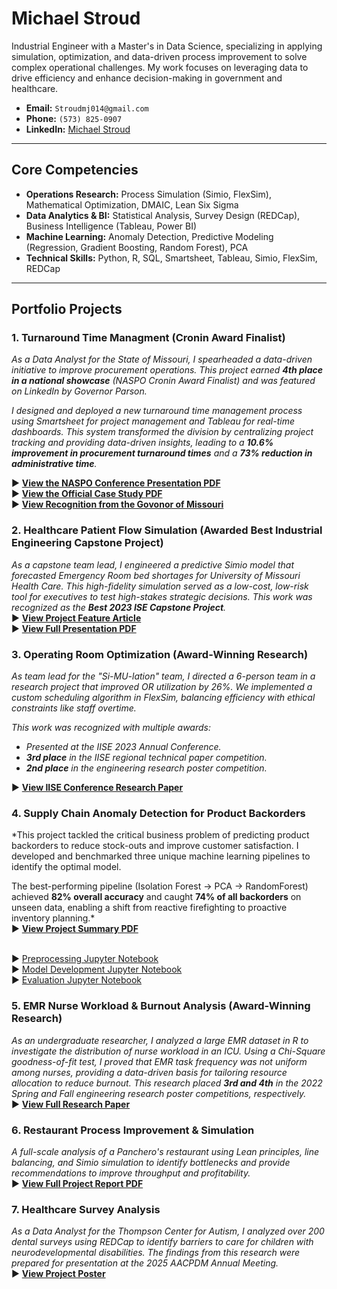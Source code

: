 # Michael Stroud

Industrial Engineer with a Master's in Data Science, specializing in applying simulation, optimization, and data-driven process improvement to solve complex operational challenges. My work focuses on leveraging data to drive efficiency and enhance decision-making in government and healthcare.

- **Email:** `Stroudmj014@gmail.com`
- **Phone:** `(573) 825-0907`
- **LinkedIn:** [Michael Stroud](https://www.linkedin.com/in/michaelstroud014/)

---

## Core Competencies

- **Operations Research:** Process Simulation (Simio, FlexSim), Mathematical Optimization, DMAIC, Lean Six Sigma
- **Data Analytics & BI:** Statistical Analysis, Survey Design (REDCap), Business Intelligence (Tableau, Power BI)
- **Machine Learning:** Anomaly Detection, Predictive Modeling (Regression, Gradient Boosting, Random Forest), PCA
- **Technical Skills:** Python, R, SQL, Smartsheet, Tableau, Simio, FlexSim, REDCap

---

## Portfolio Projects

### 1. Turnaround Time Managment (Cronin Award Finalist)
*As a Data Analyst for the State of Missouri, I spearheaded a data-driven initiative to improve procurement operations. This project earned **4th place in a national showcase** (NASPO Cronin Award Finalist) and was featured on LinkedIn by Governor Parson.*

*I designed and deployed a new turnaround time management process using Smartsheet for project management and Tableau for real-time dashboards. This system transformed the division by centralizing project tracking and providing data-driven insights, leading to a **10.6% improvement in procurement turnaround times** and a **73% reduction in administrative time**.*

▶ **[View the NASPO Conference Presentation PDF](projects/1_State_Of_Missouri_Cronin_Award/Cronin_Award_NASPO_Presentation.pdf)**
<br>▶ **[View the Official Case Study PDF](projects/1_State_Of_Missouri_Cronin_Award/Cronin_Award_Case_Study.pdf)**
<br>▶ **[View Recognition from the Govonor of Missouri](projects/1_State_Of_Missouri_Cronin_Award/Cronin_Award_Governors_Recognition.png)**

### 2. Healthcare Patient Flow Simulation (Awarded Best Industrial Engineering Capstone Project)
*As a capstone team lead, I engineered a predictive Simio model that forecasted Emergency Room bed shortages for University of Missouri Health Care. This high-fidelity simulation served as a low-cost, low-risk tool for executives to test high-stakes strategic decisions. This work was recognized as the **Best 2023 ISE Capstone Project**.*
<br>▶ **[View Project Feature Article](https://engineering.missouri.edu/2023/industrial-engineering-students-optimize-healthcare-systems-for-capstone-project/)**
<br>▶ **[View Full Presentation PDF](projects/2_Healthcare_Patient_Flow_Simulation/Presentation__MUHC%20Throughput%20Simulation.pdf)**


### 3. Operating Room Optimization (Award-Winning Research)
*As team lead for the "Si-MU-lation" team, I directed a 6-person team in a research project that improved OR utilization by 26%. We implemented a custom scheduling algorithm in FlexSim, balancing efficiency with ethical constraints like staff overtime.*

*This work was recognized with multiple awards:*
* *Presented at the IISE 2023 Annual Conference.*
* ***3rd place** in the IISE regional technical paper competition.*
* ***2nd place** in the engineering research poster competition.*

▶ **[View IISE Conference Research Paper](projects/3_Operating_Room_Optimization/Paper__IISE%20regional%20conference%20UG%20paper%20competition%5B2902%5D.pdf)**

### 4. Supply Chain Anomaly Detection for Product Backorders
*This project tackled the critical business problem of predicting product backorders to reduce stock-outs and improve customer satisfaction. I developed and benchmarked three unique machine learning pipelines to identify the optimal model. 

The best-performing pipeline (Isolation Forest → PCA → RandomForest) achieved **82% overall accuracy** and caught **74% of all backorders** on unseen data, enabling a shift from reactive firefighting to proactive inventory planning.*
<br>▶ **[View Project Summary PDF](projects/4_Machine_Learning%20(Anomaly%20Detection)/Summary__Anomaly%20Detection%20for%20Product%20Backorder%20Prediction.pdf)**

<br>▶ [Preprocessing Jupyter Notebook](projects/4_Machine_Learning%20(Anomaly%20Detection)/Anomaly%20Detection-Preprocessing.ipynb)
<br>▶ [Model Development Jupyter Notebook](projects/4_Machine_Learning%20(Anomaly%20Detection)/Anomaly%20Detection-Model%20Development.ipynb)
<br>▶ [Evaluation Jupyter Notebook](projects/4_Machine_Learning%20(Anomaly%20Detection)/Anomaly%20Detection-Evaluation.ipynb)


### 5. EMR Nurse Workload & Burnout Analysis (Award-Winning Research)
*As an undergraduate researcher, I analyzed a large EMR dataset in R to investigate the distribution of nurse workload in an ICU. Using a Chi-Square goodness-of-fit test, I proved that EMR task frequency was not uniform among nurses, providing a data-driven basis for tailoring resource allocation to reduce burnout. This research placed **3rd and 4th** in the 2022 Spring and Fall engineering research poster competitions, respectively.*
<br>▶ **[View Full Research Paper](projects/5_EMR_Nurse_Workload_Analysis/Report__Nurse%20Task%20Duration%20Analysis.pdf)**

### 6. Restaurant Process Improvement & Simulation
*A full-scale analysis of a Panchero's restaurant using Lean principles, line balancing, and Simio simulation to identify bottlenecks and provide recommendations to improve throughput and profitability.*
<br>▶ **[View Full Project Report PDF](projects/6_Restaurant_Process_Improvement/Report__Process%20Improvement.pdf)**

### 7. Healthcare Survey Analysis
*As a Data Analyst for the Thompson Center for Autism, I analyzed over 200 dental surveys using REDCap to identify barriers to care for children with neurodevelopmental disabilities. The findings from this research were prepared for presentation at the 2025 AACPDM Annual Meeting.*
<br>▶ **[View Project Poster](projects/7_Dental_Health_Survey_Analysis/Poster__Dental%20Project.pdf)**
